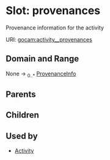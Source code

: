 
# Slot: provenances

Provenance information for the activity

URI: [gocam:activity__provenances](https://w3id.org/gocam/activity__provenances)


## Domain and Range

None &#8594;  <sub>0..\*</sub> [ProvenanceInfo](ProvenanceInfo.md)

## Parents


## Children


## Used by

 * [Activity](Activity.md)
